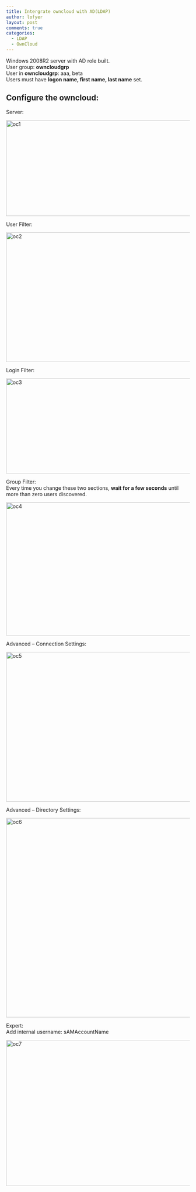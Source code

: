 ```yaml
---
title: Intergrate owncloud with AD(LDAP)
author: lofyer
layout: post
comments: true
categories:
  - LDAP
  - OwnCloud
---
```

Windows 2008R2 server with AD role built.  
User group: **owncloudgrp**  
User in **owncloudgrp**: aaa, beta  
Users must have **logon name, first name, last name** set.

## Configure the owncloud:

Server:

<a href="http://blog.lofyer.org/intergrate-owncloud-adldap/oc1/" rel="attachment wp-att-3165"><img src="http://io.lofyer.org/uploads/oc1.png" alt="oc1" width="833" height="262" class="alignnone size-full wp-image-3165" /></a>

User Filter:

<a href="http://blog.lofyer.org/intergrate-owncloud-adldap/oc2/" rel="attachment wp-att-3166"><img src="http://io.lofyer.org/uploads/oc2.png" alt="oc2" width="834" height="354" class="alignnone size-full wp-image-3166" /></a>

Login Filter:

<a href="http://blog.lofyer.org/intergrate-owncloud-adldap/oc3/" rel="attachment wp-att-3167"><img src="http://io.lofyer.org/uploads/oc3.png" alt="oc3" width="850" height="260" class="alignnone size-full wp-image-3167" /></a>

Group Filter:  
Every time you change these two sections, **wait for a few seconds** until more than zero users discovered.

<a href="http://blog.lofyer.org/intergrate-owncloud-adldap/oc4/" rel="attachment wp-att-3168"><img src="http://io.lofyer.org/uploads/oc4.png" alt="oc4" width="844" height="364" class="alignnone size-full wp-image-3168" /></a>

Advanced &#8211; Connection Settings:

<a href="http://blog.lofyer.org/intergrate-owncloud-adldap/oc5/" rel="attachment wp-att-3169"><img src="http://io.lofyer.org/uploads/oc5.png" alt="oc5" width="842" height="409" class="alignnone size-full wp-image-3169" /></a>

Advanced &#8211; Directory Settings:

<a href="http://blog.lofyer.org/intergrate-owncloud-adldap/oc6/" rel="attachment wp-att-3170"><img src="http://io.lofyer.org/uploads/oc6.png" alt="oc6" width="904" height="545" class="alignnone size-full wp-image-3170" /></a>

Expert:  
Add internal username: sAMAccountName

<a href="http://blog.lofyer.org/intergrate-owncloud-adldap/oc7/" rel="attachment wp-att-3171"><img src="http://io.lofyer.org/uploads/oc7.png" alt="oc7" width="893" height="399" class="alignnone size-full wp-image-3171" /></a>